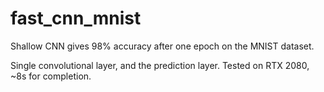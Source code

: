 # fast_cnn_mnist

Shallow CNN gives 98% accuracy after one epoch on the MNIST dataset.

Single convolutional layer, and the prediction layer.  Tested on RTX 2080, ~8s for completion.
